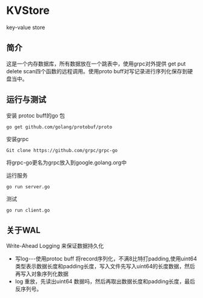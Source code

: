 # KVStore
key-value store

## 简介
 这是一个内存数据库，所有数据放在一个跳表中，使用grpc对外提供 get put delete scan四个函数的远程调用。使用proto buff对写记录进行序列化保存到硬盘当中。
 ## 运行与测试
 安装 protoc buff的go 包
 ~~~
 go get github.com/golang/protobuf/proto
 ~~~
 安装grpc 
 ~~~
 Git clone https://github.com/grpc/grpc-go
 ~~~
将grpc-go更名为grpc放入到google.golang.org中

运行服务
~~~
go run server.go
~~~
测试
~~~
go run client.go
~~~

## 关于WAL
Write-Ahead Logging 来保证数据持久化
* 写log---使用protoc buff 将record序列化，不满8比特打padding,使用uint64类型表示数据长度和padding长度，写入文件先写入uint64的长度数据，然后再写入对象序列化数据
* log 重放，先读出uint64 数据吗，然后再取出数据长度和padding长度，最后反序列号。